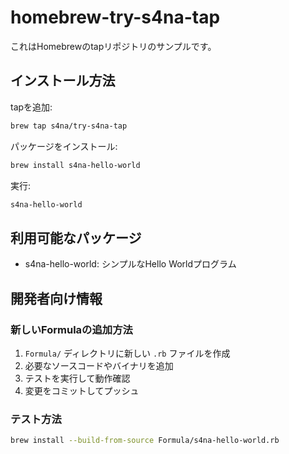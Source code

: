 # homebrew-try-s4na-tap

これはHomebrewのtapリポジトリのサンプルです。

## インストール方法

tapを追加:

```bash
brew tap s4na/try-s4na-tap
```

パッケージをインストール:

```bash
brew install s4na-hello-world
```

実行:

```bash
s4na-hello-world
```

## 利用可能なパッケージ

- s4na-hello-world: シンプルなHello Worldプログラム

## 開発者向け情報

### 新しいFormulaの追加方法

1. `Formula/` ディレクトリに新しい `.rb` ファイルを作成
2. 必要なソースコードやバイナリを追加
3. テストを実行して動作確認
4. 変更をコミットしてプッシュ

### テスト方法

```bash
brew install --build-from-source Formula/s4na-hello-world.rb
```
